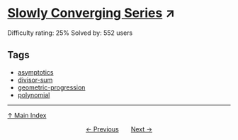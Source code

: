 # [Slowly Converging Series](https://projecteuler.net/problem=722) ↗️

Difficulty rating: 25%
Solved by: 552 users
## Tags

- [asymptotics](../tags/asymptotics.md)
- [divisor-sum](../tags/divisor-sum.md)
- [geometric-progression](../tags/geometric-progression.md)
- [polynomial](../tags/polynomial.md)



---

[↑ Main Index](../README.md)


<div align=center><a href='721.md'>← Previous</a> &nbsp;&nbsp; &nbsp;&nbsp;  <a href='723.md'>Next →</a></div>
